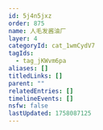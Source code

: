 ```yaml
---
id: 5j4n5jxz
order: 875
name: 人毛发酱油厂
layer: 4
categoryId: cat_1wmCydV7
tagIds:
  - tag_jKWvm6pa
aliases: []
titledLinks: []
parent: ""
relatedEntries: []
timelineEvents: []
nsfw: false
lastUpdated: 1758087125
---
```


